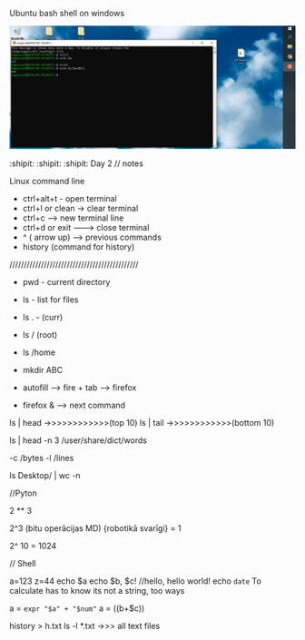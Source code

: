 Ubuntu bash shell on windows


![homework](https://github.com/kristianseng/EDIBO/blob/master/notes&Hws/HW2/ubuntuBashShellWindows.PNG)






:shipit: :shipit: :shipit:
Day 2 // notes

Linux command line 
- ctrl+alt+t   - open terminal
- ctrl+l or clean -> clear terminal
- ctrl+c --> new terminal line
- ctrl+d or exit ---> close terminal
- ^ ( arrow up) --> previous commands
- history (command for history)

/////////////////////////////////////////////

* pwd - current directory
* ls - list for files
* ls . - (curr)
* ls / (root)
* ls /home
* mkdir ABC


* autofill --> fire + tab --> firefox
* firefox & --> next command

ls | head     ->>>>>>>>>>>>(top 10)
ls | tail     ->>>>>>>>>>>>(bottom 10)

ls | head -n 3 /user/share/dict/words

-c /bytes
-l /lines

ls Desktop/ | wc -n

//Pyton


2 ** 3

2^3        (bitu operācijas MD)  {robotikā svarīgi}
= 1

2^ 10 = 1024


// Shell 

a=123
z=44
echo $a
echo $b, $c!     //hello, hello world!
echo `date`
To calculate has to know its not a string, too ways

a = ``expr "$a" + "$num"``
a = $(($b+$c))

history > h.txt
ls -l *.txt ->>> all text files
